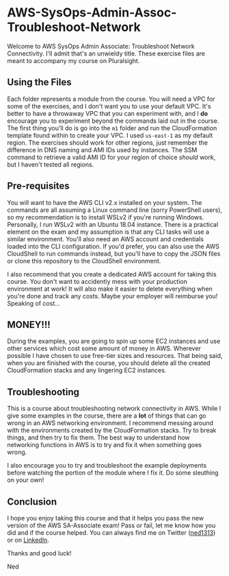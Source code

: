 # AWS-SysOps-Admin-Assoc-Troubleshoot-Network

Welcome to AWS SysOps Admin Associate: Troubleshoot Network Connectivity. I'll admit that's an unwieldy title. These exercise files are meant to accompany my course on Pluralsight.

## Using the Files

Each folder represents a module from the course. You will need a VPC for some of the exercises, and I don't want you to use your default VPC. It's better to have a throwaway VPC that you can experiment with, and I **do** encourage you to experiment beyond the commands laid out in the course. The first thing you'll do is go into the `m1` folder and run the CloudFormation template found within to create your VPC. I used `us-east-1` as my default region. The exercises should work for other regions, just remember the difference in DNS naming and AMI IDs used by instances. The SSM command to retrieve a valid AMI ID for your region of choice *should* work, but I haven't tested all regions.

## Pre-requisites

You will want to have the AWS CLI v2.x installed on your system. The commands are all assuming a Linux command line (sorry PowerShell users), so my recommendation is to install WSLv2 if you're running Windows. Personally, I run WSLv2 with an Ubuntu 18.04 instance. There is a practical element on the exam and my assumption is that any CLI tasks will use a similar environment. You'll also need an AWS account and credentials loaded into the CLI configuration. If you'd prefer, you can also use the AWS CloudShell to run commands instead, but you'll have to copy the JSON files or clone this repository to the CloudShell environment.

I also recommend that you create a dedicated AWS account for taking this course. You don't want to accidently mess with your production environment at work! It will also make it easier to delete everything when you're done and track any costs. Maybe your employer will reimburse you! Speaking of cost...

## MONEY!!!

During the examples, you are going to spin up some EC2 instances and use other services which cost some amount of money in AWS. Wherever possible I have chosen to use free-tier sizes and resources. That being said, when you are finished with the course, you should delete all the created CloudFormation stacks and any lingering EC2 instances.

## Troubleshooting

This is a course about troubleshooting network connectivity in AWS. While I give some examples in the course, there are a **lot** of things that can go wrong in an AWS networking environment. I recommend messing around with the environments created by the CloudFormation stacks. Try to break things, and then try to fix them. The best way to understand how networking functions in AWS is to try and fix it when something goes wrong. 

I also encourage you to try and troubleshoot the example deployments before watching the portion of the module where I fix it. Do some sleuthing on your own!

## Conclusion

I hope you enjoy taking this course and that it helps you pass the new version of the AWS SA-Associate exam! Pass or fail, let me know how you did and if the course helped. You can always find me on Twitter ([ned1313](https://twitter.com/Ned1313)) or on [LinkedIn](https://www.linkedin.com/in/ned-bellavance/).

Thanks and good luck!

Ned

